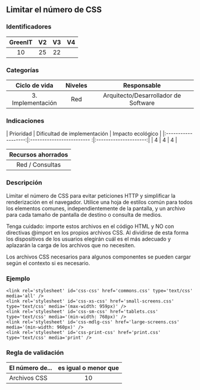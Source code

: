 ## Limitar el número de CSS

 ### Identificadores

 | GreenIT | V2 | V3 | V4 |
 |:-------:|:----:|:----:|:----:|
 | 10 | 25 | 22 | |

 ### Categorías

 | Ciclo de vida | Niveles | Responsable |
 |:---------:|:----:|:----:|
 | 3. Implementación | Red | Arquitecto/Desarrollador de Software |

 ### Indicaciones

 | Prioridad | Dificultad de implementación | Impacto ecológico |
 |:-------------------:|:------------------------- :|:---------------------:|
 | 4 | 4 | 4 |

 |Recursos ahorrados |
 |:----------------------------------------------------------:|
 | Red / Consultas |

 ### Descripción

Limitar el número de CSS para evitar peticiones HTTP y simplificar la renderización en el navegador. 
Utilice una hoja de estilos común para todos los elementos comunes, independientemente de la pantalla, y un archivo para cada tamaño de pantalla de destino o consulta de medios.

Tenga cuidado: importe estos archivos en el código HTML y NO con directivas @import en los propios archivos CSS. Al dividirse de esta forma los dispositivos de los usuarios elegirán cuál es el más adecuado y aplazarán la carga de los archivos que no necesiten.

 Los archivos CSS necesarios para algunos componentes se pueden cargar según el contexto si es necesario.

 ### Ejemplo

 ```
 <link rel='stylesheet' id='css-css' href='commons.css' type='text/css' media='all' />
 <link rel='stylesheet' id='css-xs-css' href='small-screens.css' type='text/css' media='(max-width: 959px)' />
 <link rel='stylesheet' id='css-sm-css' href='tablets.css' type='text/css' media='(min-width: 768px)' />
 <link rel='stylesheet' id='css-mdlg-css' href='large-screens.css' media='(min-width: 960px)' />
 <link rel='stylesheet' id='css-print-css' href='print.css' type='text/css' media='print' />
 ```

 ### Regla de validación

 | El número de... | es igual o menor que |
 |----------------------|:-------------------------:|
 | Archivos CSS | 10 |
